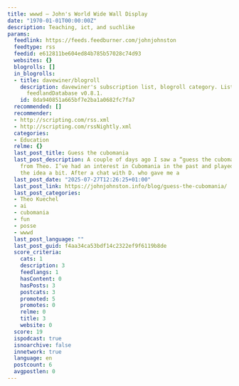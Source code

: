 ```yaml
---
title: wwwd – John's World Wide Wall Display
date: "1970-01-01T00:00:00Z"
description: Teaching, ict, and suchlike
params:
  feedlink: https://feeds.feedburner.com/johnjohnston
  feedtype: rss
  feedid: e612811be604ed84b785b57028c74d93
  websites: {}
  blogrolls: []
  in_blogrolls:
  - title: davewiner/blogroll
    description: davewiner's subscription list, blogroll category. List created by
      feedlandDatabase v0.8.1.
    id: 8da940851a665bf7e2ba1a0682fc7fa7
  recommended: []
  recommender:
  - http://scripting.com/rss.xml
  - http://scripting.com/rssNightly.xml
  categories:
  - Education
  relme: {}
  last_post_title: Guess the cubomania
  last_post_description: A couple of days ago I saw a “guess the cubomania” challenge
    from Theo. I’ve had an interest in Cubomania in the past and played around with
    the idea a bit. After a chat with D. who gave me a
  last_post_date: "2025-07-27T12:26:25+01:00"
  last_post_link: https://johnjohnston.info/blog/guess-the-cubomania/
  last_post_categories:
  - Theo Kuechel
  - ai
  - cubomania
  - fun
  - posse
  - wwwd
  last_post_language: ""
  last_post_guid: f4aa34ca53bdf14c2322ef9f6119b8de
  score_criteria:
    cats: 1
    description: 3
    feedlangs: 1
    hasContent: 0
    hasPosts: 3
    postcats: 3
    promoted: 5
    promotes: 0
    relme: 0
    title: 3
    website: 0
  score: 19
  ispodcast: true
  isnoarchive: false
  innetwork: true
  language: en
  postcount: 6
  avgpostlen: 0
---
```


